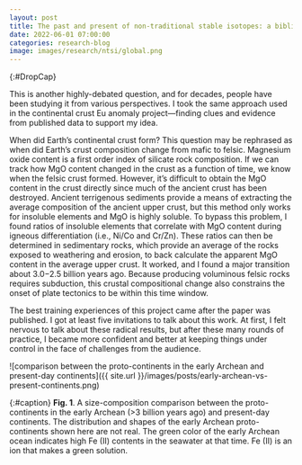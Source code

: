 ```yaml
---
layout: post
title: The past and present of non-traditional stable isotopes: a bibliometric perspective
date: 2022-06-01 07:00:00
categories: research-blog
image: images/research/ntsi/global.png
---
```


{:#DropCap}
<!-- adding {:#DropCap} above will make first letter of first word CAPITAL and Large -->
This is another highly-debated question, and for decades, people have been studying it from various perspectives. I took the same approach used in the continental crust Eu anomaly project—finding clues and evidence from published data to support my idea.

When did Earth’s continental crust form? This question may be rephrased as when did Earth’s crust composition change from mafic to felsic. Magnesium oxide content is a first order index of silicate rock composition. If we can track how MgO content changed in the crust as a function of time, we know when the felsic crust formed. However, it’s difficult to obtain the MgO content in the crust directly since much of the ancient crust has been destroyed. Ancient terrigenous sediments provide a means of extracting the average composition of the ancient upper crust, but this method only works for insoluble elements and MgO is highly soluble. To bypass this problem, I found ratios of insoluble elements that correlate with MgO content during igneous differentiation (i.e., Ni/Co and Cr/Zn). These ratios can then be determined in sedimentary rocks, which provide an average of the rocks exposed to weathering and erosion, to back calculate the apparent MgO content in the average upper crust. It worked, and I found a major transition about 3.0−2.5 billion years ago. Because producing voluminous felsic rocks requires subduction, this crustal compositional change also constrains the onset of plate tectonics to be within this time window.

The best training experiences of this project came after the paper was published. I got at least five invitations to talk about this work. At first, I felt nervous to talk about these radical results, but after these many rounds of practice, I became more confident and better at keeping things under control in the face of challenges from the audience.

![comparison between the proto-continents in the early Archean and present-day continents]({{ site.url }}/images/posts/early-archean-vs-present-continents.png)

{:#caption}
**Fig. 1**. A size-composition comparison between the proto-continents in the early Archean (>3 billion years ago) and present-day continents. The distribution and shapes of the early Archean proto-continents shown here are not real. The green color of the early Archean ocean indicates high Fe (II) contents in the seawater at that time. Fe (II) is an ion that makes a green solution.
